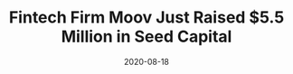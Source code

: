---
title: Fintech Firm Moov Just Raised $5.5 Million in Seed Capital
link: https://www.barrons.com/articles/moov-financial-raises-5-5-million-seed-round-led-by-bain-capital-51597755601
publication: Barrons
date: '2020-08-18'
---